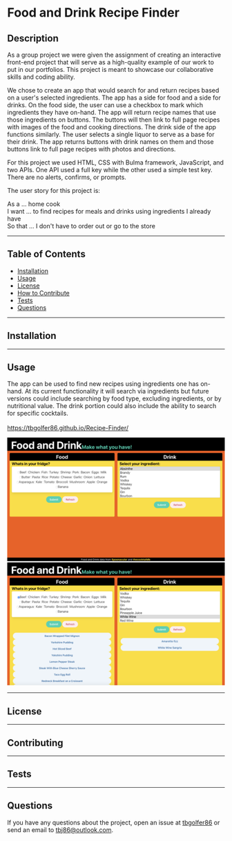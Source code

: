 # Food and Drink Recipe Finder
  
  ## Description
  As a group project we were given the assignment of creating an interactive front-end project that will serve as a high-quality example of our work to put in our portfolios. This project is meant to showcase our collaborative skills and coding ability.

  We chose to create an app that would search for and return recipes based on a user's selected ingredients. The app has a side for food and a side for drinks. On the food side, the user can use a checkbox to mark which ingredients they have on-hand. The app will return recipe names that use those ingredients on buttons. The buttons will then link to full page recipes with images of the food and cooking directions. The drink side of the app functions similarly. The user selects a single liquor to serve as a base for their drink. The app returns buttons with drink names on them and those buttons link to full page recipes with photos and directions. 

  For this project we used HTML, CSS with Bulma framework, JavaScript, and two APIs. One API used a full key while the other used a simple test key. There are no alerts, confirms, or prompts. 

  The user story for this project is:

  As a ... home cook</br>
  I want ... to find recipes for meals and drinks using ingredients I already have</br>
  So that ... I don't have to order out or go to the store</br>

---

  ## Table of Contents  

  - [Installation](#installation)
  - [Usage](#usage)
  - [License](#license)
  - [How to Contribute](#contribute)
  - [Tests](#tests)
  - [Questions](#questions)

---

  ## Installation
  

---

  ## Usage
  The app can be used to find new recipes using ingredients one has on-hand. At its current functionality it will search via ingredients but future versions could include searching by food type, excluding ingredients, or by nutritional value. The drink portion could also include the ability to search for specific cocktails.<br><br>
  https://tbgolfer86.github.io/Recipe-Finder/

  ![Screenshot of Food And Drink Recipe Finder](./assets/images/preview-blank.png)
  ![Screenshot of Food and Drink Recipe Finder with buttons present](./assets/images/preview-buttons.png)

---

  ## License
  
  
---

  ## Contributing
  

---

  ## Tests 
  

---

  ## Questions
  If you have any questions about the project, open an issue at [tbgolfer86](https://www.github.com/tbgolfer86) or send an email to tbj86@outlook.com.

